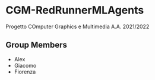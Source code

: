 # CGM-RedRunnerMLAgents

Progetto COmputer Graphics e Multimedia A.A. 2021/2022

## Group Members
- Alex
- Giacomo
- Fiorenza
  
